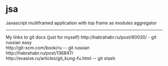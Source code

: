 jsa
===

Javascript multiframed application with top frame as modules aggregator

<hr>
My links to git docs (just for myself)
http://habrahabr.ru/post/60030/ - git russian easy
<br/>
http://git-scm.com/book/ru  -- git russian
<br/>
http://habrahabr.ru/post/136847/
<br/>
http://evasive.ru/articles/git_kung-fu.html -- git stash
<br/>

